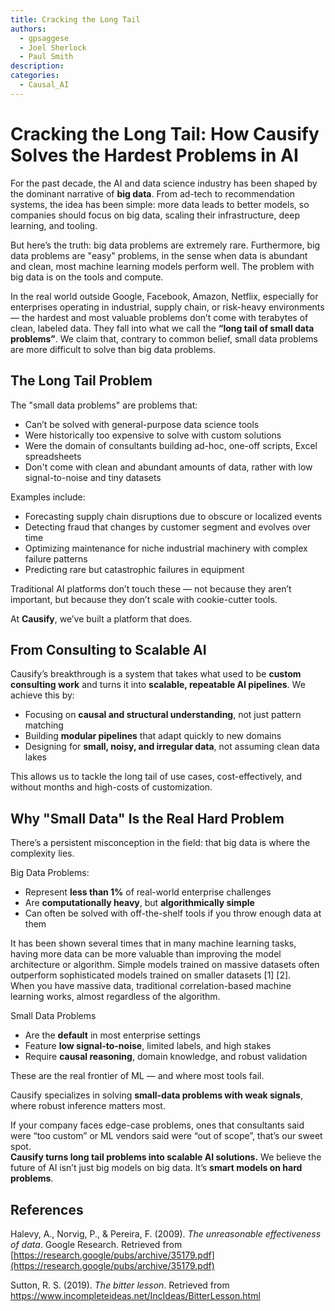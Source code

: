 ```yaml
---
title: Cracking the Long Tail
authors:
  - gpsaggese
  - Joel Sherlock
  - Paul Smith
description: 
categories:
  - Causal_AI
---
```


# Cracking the Long Tail: How Causify Solves the Hardest Problems in AI

For the past decade, the AI and data science industry has been shaped by the dominant narrative of **big data**. From ad-tech to recommendation systems, the idea has been simple: more data leads to better models, so companies should focus on big data, scaling their infrastructure, deep learning, and tooling. 

But here’s the truth: big data problems are extremely rare. Furthermore, big data problems are "easy" problems, in the sense when data is abundant and clean, most machine learning models perform well. The problem with big data is on the tools and compute.

In the real world outside Google, Facebook, Amazon, Netflix, especially for enterprises operating in industrial, supply chain, or risk-heavy environments — the hardest and most valuable problems don’t come with terabytes of clean, labeled data. They fall into what we call the **“long tail of small data problems”**. We claim that, contrary to common belief, small data problems are more difficult to solve than big data problems.

## The Long Tail Problem

The "small data problems" are problems that:

- Can’t be solved with general-purpose data science tools  
- Were historically too expensive to solve with custom solutions  
- Were the domain of consultants building ad-hoc, one-off scripts, Excel spreadsheets  
- Don't come with clean and abundant amounts of data, rather with low signal-to-noise and tiny datasets

Examples include:

- Forecasting supply chain disruptions due to obscure or localized events  
- Detecting fraud that changes by customer segment and evolves over time  
- Optimizing maintenance for niche industrial machinery with complex failure patterns  
- Predicting rare but catastrophic failures in equipment

Traditional AI platforms don’t touch these — not because they aren’t important, but because they don’t scale with cookie-cutter tools.

At **Causify**, we’ve built a platform that does.

## From Consulting to Scalable AI

Causify’s breakthrough is a system that takes what used to be **custom consulting work** and turns it into **scalable, repeatable AI pipelines**. We achieve this by:

- Focusing on **causal and structural understanding**, not just pattern matching  
- Building **modular pipelines** that adapt quickly to new domains  
- Designing for **small, noisy, and irregular data**, not assuming clean data lakes

This allows us to tackle the long tail of use cases, cost-effectively, and without months and high-costs of customization.

## Why "Small Data" Is the Real Hard Problem

There’s a persistent misconception in the field: that big data is where the complexity lies.

Big Data Problems:

- Represent **less than 1%** of real-world enterprise challenges  
- Are **computationally heavy**, but **algorithmically simple**  
- Can often be solved with off-the-shelf tools if you throw enough data at them

It has been shown several times that in many machine learning tasks, having more data can be more valuable than improving the model architecture or algorithm. Simple models trained on massive datasets often outperform sophisticated models trained on smaller datasets \[1\] \[2\].  
When you have massive data, traditional correlation-based machine learning works, almost regardless of the algorithm.

Small Data Problems

- Are the **default** in most enterprise settings  
- Feature **low signal-to-noise**, limited labels, and high stakes  
- Require **causal reasoning**, domain knowledge, and robust validation

These are the real frontier of ML — and where most tools fail.

Causify specializes in solving **small-data problems with weak signals**, where robust inference matters most.

If your company faces edge-case problems, ones that consultants said were “too custom” or ML vendors said were “out of scope”, that’s our sweet spot.  
**Causify turns long tail problems into scalable AI solutions.** We believe the future of AI isn’t just big models on big data. It’s **smart models on hard problems**.

## References

Halevy, A., Norvig, P., & Pereira, F. (2009). *The unreasonable effectiveness of data*. Google Research. Retrieved from [https://research.google/pubs/archive/35179.pdf](https://research.google/pubs/archive/35179.pdf)

Sutton, R. S. (2019). *The bitter lesson*. Retrieved from https://www.incompleteideas.net/IncIdeas/BitterLesson.html
